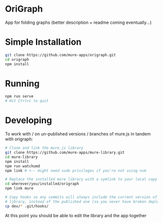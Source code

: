 OriGraph
========
App for folding graphs (better description + readme coming eventually...)

# Simple Installation
```bash
git clone https://github.com/mure-apps/origraph.git
cd origraph
npm install
```

# Running

```bash
npm run serve
# Hit Ctrl+c to quit
```

# Developing
To work with / on un-published versions / branches of mure.js in tandem with origraph:

```bash
# Clone and link the mure.js library
git clone https://github.com/mure-apps/mure-library.git
cd mure-library
npm install
npm run watchumd
npm link # <-- might need sudo privileges if you're not using nvm

# Replace the installed mure library with a symlink to your local copy
cd wherever/you/installed/origraph
npm link mure

# Copy hooks so any commits will always include the current version of the
# library, instead of the published one (so you never have broken deployments)
cp dev/* .git/hooks/
```

At this point you should be able to edit the library and the app together
